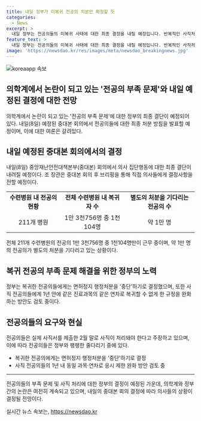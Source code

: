 ```yaml
---
title: 내일 정부가 미복귀 전공의 처분안 확정할 듯
categories:
  - News
excerpt: >
  내일 정부는 전공의들의 미복귀 사태에 대한 최종 결정을 내릴 예정입니다. 반복적인 사직처리를 마치고 더 이상 돌아오지 않는 전공의에 대한 처분 방안을 확정할 것으로 보입니다. 이는 하반기 전공의 모집을 위해 복귀율을 높이기 위한 노력으로 풀이됩니다. 현재 병원 내 전공의 부재로 인한 인력 부족 문제가 심각하여, 정부는 이를 해결하기 위한 다양한 대책을 검토 중에 있습니다.
feature_text: >
  내일 정부는 전공의들의 미복귀 사태에 대한 최종 결정을 내릴 예정입니다. 반복적인 사직처리를 마치고 더 이상 돌아오지 않는 전공의에 대한 처분 방안을 확정할 것으로 보입니다. 이는 하반기 전공의 모집을 위해 복귀율을 높이기 위한 노력으로 풀이됩니다. 현재 병원 내 전공의 부재로 인한 인력 부족 문제가 심각하여, 정부는 이를 해결하기 위한 다양한 대책을 검토 중에 있습니다.
image: 'https://newsdao.kr/res/images/meta/newsdao_breakingnews.jpg'
---
```


<p><img src="https://newsdao.kr/res/images/meta/newsdao_breakingnews.jpg" alt="koreaapp 속보" /></p>

<h2 data-ke-size="size26">의학계에서 논란이 되고 있는 '전공의 부족 문제'와 내일 예정된 결정에 대한 전망</h2>

<p data-ke-size="size16">의학계에서 논란이 되고 있는 '전공의 부족 문제'에 대한 정부의 최종 결단이 예정되어 있다. 내일(8일) 예정된 중대본 회의에서 전공의들에 대한 최종 처분 방침을 발표할 예정이며, 이에 대한 여론은 갈려있다.</p>

<h2 data-ke-size="size26">내일 예정된 중대본 회의에서의 결정</h2>

<p data-ke-size="size16">내일(8일) 중앙재난안전대책본부(중대본) 회의에서 의사 집단행동에 대한 최종 결단이 내려질 예정이다. 조 장관은 중대본 회의 후 브리핑을 통해 직접 의사들에게 결정사항을 전할 예정이다.</p>

<table>
    <tr>
        <td style="text-align: center; height: 17px;"><b>수련병원 내 전공의 현황</b></td>
        <td style="text-align: center; height: 17px;"><b>전체 수련병원 내 복귀자 수</b></td>
        <td style="text-align: center; height: 17px;"><b>별도의 처분을 기다리는 전공의 수</b></td>
    </tr>
    <tr>
        <td style="text-align: center; height: 17px;">211개 병원</td>
        <td style="text-align: center; height: 17px;">1만 3천756명 중 1천104명</td>
        <td style="text-align: center; height: 17px;">약 1만 명</td>
    </tr>
</table>

<p data-ke-size="size16">전체 211개 수련병원의 전공의 1만 3천756명 중 1천104명만이 근무 중이며, 약 1만 명의 전공의가 별도의 처분을 기다리고 있는 상황이다.</p>

<h2 data-ke-size="size26">복귀 전공의 부족 문제 해결을 위한 정부의 노력</h2>

<p data-ke-size="size16">정부는 복귀한 전공의들에게는 면허정지 행정처분을 '중단'하기로 결정했으며, 또한 사직 전공의들에게 1년 안에 같은 진료과목의 같은 연차로 복귀할 수 없게 한 규정을 완화하는 방안도 검토 중이다.</p>

<h2 data-ke-size="size26">전공의들의 요구와 현실</h2>

<p data-ke-size="size16">전공의들은 실제 사직서를 제출한 2월 말로 사직이 처리돼야 한다고 주장하고 있으며, 이에 따라 전공의들은 정부와 팽팽한 줄다리기 중에 있다.</p>

<ul>
    <li>복귀한 전공의에게는 면허정지 행정처분을 '중단'하기로 결정</li>
    <li>사직 전공의들의 1년 내 동일 과목·연차로 응시 제한 완화 방안 검토 중</li>
</ul>

<hr>

<p data-ke-size="size16">전공의들의 부족 문제 및 사직 처리에 대한 정부의 결정이 예정된 가운데, 의학계와 정부 간의 논란은 여전히 계속되고 있으며, 내일의 중대본 회의 결정에 따라 의사들의 상황이 결정될 전망이다.</p>
실시간 뉴스 속보는, <a href="https://newsdao.kr" rel="dofollow">https://newsdao.kr</a>


